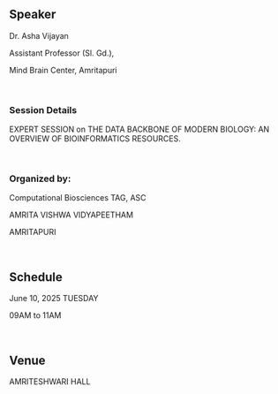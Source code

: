 ## Speaker
Dr. Asha Vijayan 

Assistant Professor (Sl. Gd.), 

Mind Brain Center, Amritapuri

&nbsp;


### Session Details
EXPERT SESSION on THE DATA BACKBONE OF MODERN BIOLOGY: AN OVERVIEW OF BIOINFORMATICS RESOURCES.

&nbsp;




### Organized by:
Computational Biosciences TAG, ASC 

AMRITA VISHWA VIDYAPEETHAM

AMRITAPURI

&nbsp;




## Schedule
June 10, 2025 TUESDAY 

09AM to 11AM


&nbsp;




## Venue 
AMRITESHWARI HALL


